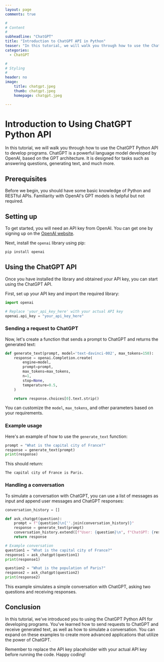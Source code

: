 ```yaml
---
layout: page
comments: true

#
# Content
#
subheadline: "ChatGPT"
title: "Introduction to ChatGPT API in Python"
teaser: "In this tutorial, we will walk you through how to use the ChatGPT Python API to develop programs. ChatGPT is a powerful language model developed by OpenAI, based on the GPT architecture. It is designed for tasks such as answering questions, generating text, and much more."
categories:
  - ChatGPT

#
# Styling
#
header: no
image:
    title: chatgpt.jpeg
    thumb: chatgpt.jpeg
    homepage: chatgpt.jpeg

---
```


# Introduction to Using ChatGPT Python API

In this tutorial, we will walk you through how to use the ChatGPT Python API to develop programs. ChatGPT is a powerful language model developed by OpenAI, based on the GPT architecture. It is designed for tasks such as answering questions, generating text, and much more.

## Prerequisites

Before we begin, you should have some basic knowledge of Python and RESTful APIs. Familiarity with OpenAI's GPT models is helpful but not required.

## Setting up

To get started, you will need an API key from OpenAI. You can get one by signing up on the [OpenAI website](https://beta.openai.com/signup/).

Next, install the `openai` library using pip:

```bash
pip install openai
```

## Using the ChatGPT API

Once you have installed the library and obtained your API key, you can start using the ChatGPT API.

First, set up your API key and import the required library:

```python
import openai

# Replace 'your_api_key_here' with your actual API key
openai.api_key = "your_api_key_here"
```

### Sending a request to ChatGPT

Now, let's create a function that sends a prompt to ChatGPT and returns the generated text:

```python
def generate_text(prompt, model='text-davinci-002', max_tokens=150):
    response = openai.Completion.create(
        engine=model,
        prompt=prompt,
        max_tokens=max_tokens,
        n=1,
        stop=None,
        temperature=0.5,
    )

    return response.choices[0].text.strip()
```

You can customize the `model`, `max_tokens`, and other parameters based on your requirements.

### Example usage

Here's an example of how to use the `generate_text` function:

```python
prompt = "What is the capital city of France?"
response = generate_text(prompt)
print(response)
```

This should return:

```
The capital city of France is Paris.
```

### Handling a conversation

To simulate a conversation with ChatGPT, you can use a list of messages as input and append user messages and ChatGPT responses:

```python
conversation_history = []

def ask_chatgpt(question):
    prompt = f"{question}\n{''.join(conversation_history)}"
    response = generate_text(prompt)
    conversation_history.extend([f"User: {question}\n", f"ChatGPT: {response}\n"])
    return response

# Example conversation
question1 = "What is the capital city of France?"
response1 = ask_chatgpt(question1)
print(response1)

question2 = "What is the population of Paris?"
response2 = ask_chatgpt(question2)
print(response2)
```

This example simulates a simple conversation with ChatGPT, asking two questions and receiving responses.

## Conclusion

In this tutorial, we've introduced you to using the ChatGPT Python API for developing programs. You've learned how to send requests to ChatGPT and receive generated text, as well as how to simulate a conversation. You can expand on these examples to create more advanced applications that utilize the power of ChatGPT.

Remember to replace the API key placeholder with your actual API key before running the code. Happy coding!